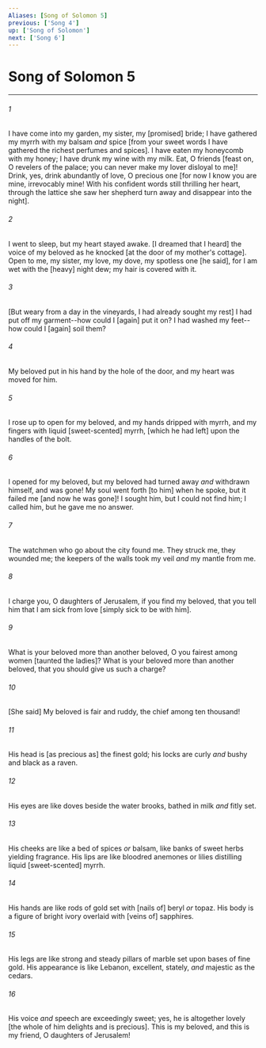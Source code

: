 ```yaml
---
Aliases: [Song of Solomon 5]
previous: ['Song 4']
up: ['Song of Solomon']
next: ['Song 6']
---
```

# Song of Solomon 5

***














###### 1 






I have come into my garden, my sister, my [promised] bride; I have gathered my myrrh with my balsam _and_ spice [from your sweet words I have gathered the richest perfumes and spices]. I have eaten my honeycomb with my honey; I have drunk my wine with my milk. Eat, O friends [feast on, O revelers of the palace; you can never make my lover disloyal to me]! Drink, yes, drink abundantly of love, O precious one [for now I know you are mine, irrevocably mine! With his confident words still thrilling her heart, through the lattice she saw her shepherd turn away and disappear into the night]. 













###### 2 






I went to sleep, but my heart stayed awake. [I dreamed that I heard] the voice of my beloved as he knocked [at the door of my mother's cottage]. Open to me, my sister, my love, my dove, my spotless one [he said], for I am wet with the [heavy] night dew; my hair is covered with it. 













###### 3 






[But weary from a day in the vineyards, I had already sought my rest] I had put off my garment--how could I [again] put it on? I had washed my feet--how could I [again] soil them? 













###### 4 






My beloved put in his hand by the hole of the door, and my heart was moved for him. 













###### 5 






I rose up to open for my beloved, and my hands dripped with myrrh, and my fingers with liquid [sweet-scented] myrrh, [which he had left] upon the handles of the bolt. 













###### 6 






I opened for my beloved, but my beloved had turned away _and_ withdrawn himself, and was gone! My soul went forth [to him] when he spoke, but it failed me [and now he was gone]! I sought him, but I could not find him; I called him, but he gave me no answer. 













###### 7 






The watchmen who go about the city found me. They struck me, they wounded me; the keepers of the walls took my veil _and_ my mantle from me. 













###### 8 






I charge you, O daughters of Jerusalem, if you find my beloved, that you tell him that I am sick from love [simply sick to be with him]. 













###### 9 






What is your beloved more than another beloved, O you fairest among women [taunted the ladies]? What is your beloved more than another beloved, that you should give us such a charge? 













###### 10 






[She said] My beloved is fair and ruddy, the chief among ten thousand! 













###### 11 






His head is [as precious as] the finest gold; his locks are curly _and_ bushy and black as a raven. 













###### 12 






His eyes are like doves beside the water brooks, bathed in milk _and_ fitly set. 













###### 13 






His cheeks are like a bed of spices _or_ balsam, like banks of sweet herbs yielding fragrance. His lips are like bloodred anemones or lilies distilling liquid [sweet-scented] myrrh. 













###### 14 






His hands are like rods of gold set with [nails of] beryl _or_ topaz. His body is a figure of bright ivory overlaid with [veins of] sapphires. 













###### 15 






His legs are like strong and steady pillars of marble set upon bases of fine gold. His appearance is like Lebanon, excellent, stately, _and_ majestic as the cedars. 













###### 16 






His voice _and_ speech are exceedingly sweet; yes, he is altogether lovely [the whole of him delights and is precious]. This is my beloved, and this is my friend, O daughters of Jerusalem!
